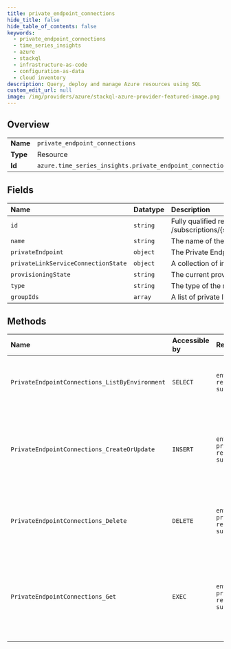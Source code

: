 ```yaml
---
title: private_endpoint_connections
hide_title: false
hide_table_of_contents: false
keywords:
  - private_endpoint_connections
  - time_series_insights
  - azure    
  - stackql
  - infrastructure-as-code
  - configuration-as-data
  - cloud inventory
description: Query, deploy and manage Azure resources using SQL
custom_edit_url: null
image: /img/providers/azure/stackql-azure-provider-featured-image.png
---
```

  
    

## Overview
<table><tbody>
<tr><td><b>Name</b></td><td><code>private_endpoint_connections</code></td></tr>
<tr><td><b>Type</b></td><td>Resource</td></tr>
<tr><td><b>Id</b></td><td><code>azure.time_series_insights.private_endpoint_connections</code></td></tr>
</tbody></table>

## Fields
| Name | Datatype | Description |
|:-----|:---------|:------------|
| `id` | `string` | Fully qualified resource ID for the resource. Ex - /subscriptions/{subscriptionId}/resourceGroups/{resourceGroupName}/providers/{resourceProviderNamespace}/{resourceType}/{resourceName} |
| `name` | `string` | The name of the resource |
| `privateEndpoint` | `object` | The Private Endpoint resource. |
| `privateLinkServiceConnectionState` | `object` | A collection of information about the state of the connection between service consumer and provider. |
| `provisioningState` | `string` | The current provisioning state. |
| `type` | `string` | The type of the resource. E.g. "Microsoft.Compute/virtualMachines" or "Microsoft.Storage/storageAccounts" |
| `groupIds` | `array` | A list of private links resource group ids |
## Methods
| Name | Accessible by | Required Params | Description |
|:-----|:--------------|:----------------|:------------|
| `PrivateEndpointConnections_ListByEnvironment` | `SELECT` | `environmentName, resourceGroupName, subscriptionId` | Gets a list of all private endpoint connections in the given environment. |
| `PrivateEndpointConnections_CreateOrUpdate` | `INSERT` | `environmentName, privateEndpointConnectionName, resourceGroupName, subscriptionId` | Updates a Private Endpoint connection of the environment in the given resource group. |
| `PrivateEndpointConnections_Delete` | `DELETE` | `environmentName, privateEndpointConnectionName, resourceGroupName, subscriptionId` | Disconnects the private endpoint connection and deletes it from the environment. |
| `PrivateEndpointConnections_Get` | `EXEC` | `environmentName, privateEndpointConnectionName, resourceGroupName, subscriptionId` | Gets the details of the private endpoint connection of the environment in the given resource group. |
